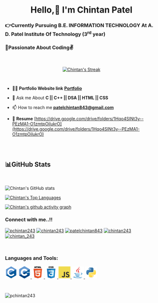<h1 align="center"> Hello,👋 I'm Chintan Patel </h1>

### 👉Currently Pursuing B.E. INFORMATION TECHNOLOGY At A. D. Patel Institute Of Technology (3<sup>rd</sup> year)

### 👀Passionate About Coding✌</h3>

<br>

<p align="center">
    <a href="https://github.com/pchitan243/github-readme-streak-stats">
        <img title="streak stats" alt="Chintan's Streak" src="https://github-readme-streak-stats.herokuapp.com/?user=pchintan243&"                    alt="pchintan243&theme=black-ice&hide_border=true&stroke=0000&background=060A0CD0"/>
    </a>
  </p>
<br>

- 👨‍💻 **Portfolio Website link** [**Portfolio**](https://pchintanportfolio.netlify.com/)

- 💬 Ask me About **C || C++ || DSA || HTML || CSS**

- 📫 How to reach me **patelchintan843@gmail.com**

- 📄 **Resume** [https://drive.google.com/drive/folders/1Hqo4SINt3y--PEzMA1-O1zmtpOilukrO](https://drive.google.com/drive/folders/1Hqo4SINt3y--PEzMA1-O1zmtpOilukrO)
<br>
<br>

## 📊GitHub Stats
<br/>

![Chintan's GitHub stats](https://github-readme-stats.vercel.app/api?username=pchintan243&show_icons=true&theme=highcontrast&hide_border=true)
<br>

<a href="https://github.com/pchintan243/github-readme-stats"><img alt="Chintan's Top Languages" src="https://github-readme-stats.vercel.app/api/top-langs/?username=pchintan243&langs_count=8&count_private=true&layout=compact&theme=react&hide_border=true&bg_color=0D1117" /></a>

[![Chintan's github activity graph](https://github-readme-activity-graph.cyclic.app/graph?username=pchintan243&theme=merko)](https://github.com/pchintan243/github-readme-activity-graph)
<br/>

### Connect with me..!!
<p align="left">
<a href="https://linkedin.com/in/pchintan243" target="blank"><img align="center" src="https://raw.githubusercontent.com/rahuldkjain/github-profile-readme-generator/master/src/images/icons/Social/linked-in-alt.svg" alt="pchintan243" height="30" width="40" /></a>
<a href="https://www.leetcode.com/chintan243" target="blank"><img align="center" src="https://raw.githubusercontent.com/rahuldkjain/github-profile-readme-generator/master/src/images/icons/Social/leet-code.svg" alt="chintan243" height="30" width="40" /></a>
<a href="https://www.hackerrank.com/patelchintan843" target="blank"><img align="center" src="https://raw.githubusercontent.com/rahuldkjain/github-profile-readme-generator/master/src/images/icons/Social/hackerrank.svg" alt="patelchintan843" height="30" width="40" /></a>
<a href="https://www.codechef.com/users/chintan243" target="blank"><img align="center" src="https://avatars1.githubusercontent.com/u/11960354?s=460&v=4" alt="chintan243" height="30" width="40" /></a>
<a href="https://twitter.com/chintan_243" target="blank"><img align="center" src="https://raw.githubusercontent.com/rahuldkjain/github-profile-readme-generator/master/src/images/icons/Social/twitter.svg" alt="chintan_243" height="30" width="40" /></a>
</p>
<br>

### Languages and Tools:
<p align="left">

<a href="https://www.cprogramming.com/" target="_blank" rel="noreferrer"> <img src="https://raw.githubusercontent.com/devicons/devicon/master/icons/c/c-original.svg" alt="c" width="40" height="40"/></a>
<a href="https://www.w3schools.com/cpp/" target="_blank" rel="noreferrer"> <img src="https://raw.githubusercontent.com/devicons/devicon/master/icons/cplusplus/cplusplus-original.svg" alt="cplusplus" width="40" height="40"/> </a>
<a href="https://www.w3.org/html/" target="_blank" rel="noreferrer"> <img src="https://raw.githubusercontent.com/devicons/devicon/master/icons/html5/html5-original-wordmark.svg" alt="html5" width="40" height="40"/> </a>
<a href="https://www.w3schools.com/css/" target="_blank" rel="noreferrer"> <img src="https://raw.githubusercontent.com/devicons/devicon/master/icons/css3/css3-original-wordmark.svg" alt="css3" width="40" height="40"/> </a>
<a href="https://developer.mozilla.org/en-US/docs/Web/JavaScript" target="_blank" rel="noreferrer"> <img src="https://raw.githubusercontent.com/devicons/devicon/master/icons/javascript/javascript-original.svg" alt="javascript" width="40" height="40"/> </a>
<a href="https://www.java.com" target="_blank" rel="noreferrer"> <img src="https://raw.githubusercontent.com/devicons/devicon/master/icons/java/java-original.svg" alt="java" width="40" height="40"/> </a>
<a href="https://www.python.org" target="_blank" rel="noreferrer"> <img src="https://raw.githubusercontent.com/devicons/devicon/master/icons/python/python-original.svg" alt="python" width="40" height="40"/> </a>
</p>
<br>

<p align="left"> <img src="https://komarev.com/ghpvc/?username=pchintan243&label=Profile%20views&color=0e75b6&style=flat" alt="pchintan243" /> </p>
